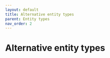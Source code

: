 ```yaml
---
layout: default
title: Alternative entity types
parent: Entity types
nav_order: 2
---
```


# Alternative entity types
